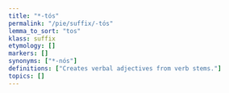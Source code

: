 ```yaml
---
title: "*-tós"
permalink: "/pie/suffix/-tós"
lemma_to_sort: "tos"
klass: suffix
etymology: []
markers: []
synonyms: ["*-nós"]
definitions: ["Creates verbal adjectives from verb stems."]
topics: []
---
```

